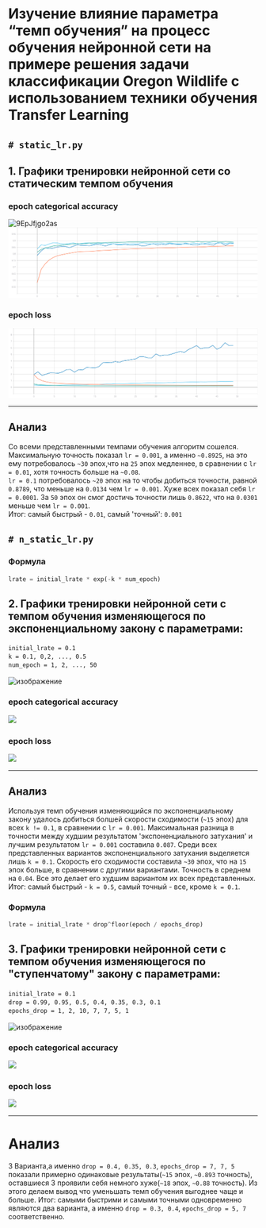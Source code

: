 # Изучение влияние параметра “темп обучения” на процесс обучения нейронной сети на примере решения задачи классификации Oregon Wildlife с использованием техники обучения Transfer Learning
## ```# static_lr.py```
## 1. Графики тренировки нейронной сети со статическим темпом обучения 

### epoch categorical accuracy
![9EpJfjgo2as](https://user-images.githubusercontent.com/61012068/111904289-302d6000-8a57-11eb-8238-659a7749af1a.jpg)
![](./graphic/static_categorical_accuracy.svg)
### epoch loss
![](./graphic/static_loss.svg)
***
## Анализ
Со всеми представленными темпами обучения алгоритм сошелся. Максимальную точность показал ```lr = 0.001```, а именно ```~0.8925```, на это ему потребовалось ```~30``` эпох,что на ```25``` эпох медленнее, в сравнении с ```lr = 0.01```, хотя точность больше на ```~0.08```. </br> ```lr = 0.1``` потребовалось ```~20``` эпох на то чтобы добиться точности, равной ```0.8789```, что меньше на ```0.0134``` чем ```lr = 0.001```. Хуже всех показал себя ```lr = 0.0001```. За ```50``` эпох он смог достичь точности лишь ```0.8622```, что на ```0.0301``` меньше чем ```lr = 0.001```. </br> Итог: самый быстрый - ```0.01```, cамый 'точный': ```0.001```
## ```# n_static_lr.py```

### Формула
```python
lrate = initial_lrate * exp(-k * num_epoch)
```
## 2. Графики тренировки нейронной сети с темпом обучения изменяющегося по экспоненциальному закону с параметрами: </br>
```initial_lrate = 0.1``` </br> 
```k = 0.1, 0,2, ..., 0.5``` </br> 
```num_epoch = 1, 2, ..., 50``` </br> </br>
![изображение](https://user-images.githubusercontent.com/61012068/111904308-505d1f00-8a57-11eb-92b4-b09483f01d86.png)

### epoch categorical accuracy
![](./graphic/exp_categorical_accuracy.svg)
### epoch loss
![](./graphic/exp_loss.svg)
***
## Анализ
Используя темп обучения изменяющийся по экспоненциальному закону удалось добиться болшей скорости сходимости (```~15``` эпох) для всех ```k != 0.1```, в сравнении с ```lr = 0.001```. Максимальная разница в точности между худшим результатом 'экспоненциального затухания' и лучшим результатом  ```lr = 0.001``` составила ```0.087```. Среди всех представленных вариантов экспоненциального затухания выделяется лишь ```k = 0.1```. Скорость его сходимости составила ```~30``` эпох, что на ```15``` эпох больше, в сравнении с другими вариантами. Точность в среднем на ```0.04```. Все это делает его худшим вариантом их всех представленных. </br> Итог: самый быстрый - ```k = 0.5```, самый точный - все, кроме ```k = 0.1```.
### Формула
```python
lrate = initial_lrate * drop^floor(epoch / epochs_drop) 
```
## 3. Графики тренировки нейронной сети с темпом обучения изменяющегося по "ступенчатому" закону с параметрами: </br>
```initial_lrate = 0.1``` </br> 
```drop = 0.99, 0.95, 0.5, 0.4, 0.35, 0.3, 0.1``` </br> 
```epochs_drop = 1, 2, 10, 7, 7, 5, 1``` </br> </br> 
![изображение](https://user-images.githubusercontent.com/61012068/111904315-59e68700-8a57-11eb-9088-8b8d958053a3.png)

### epoch categorical accuracy
![](./graphic/step_categorical_accuracy.svg)
### epoch loss
![](./graphic/step_loss.svg)
***
# Анализ
3 Варианта,а именно ```drop = 0.4, 0.35, 0.3```, ```epochs_drop = 7, 7, 5``` показали примерно одинаковые результаты(```~15``` эпох, ```~0.893``` точность), оставшиеся 3 проявили себя немного хуже(```~18``` эпох, ```~0.88``` точность). Из этого делаем вывод что уменьшать темп обучения выгоднее чаще и больше. Итог: самыми быстрими и самыми точными одновременно являются два варианта, а именно ```drop = 0.3, 0.4```, ```epochs_drop = 5, 7``` соответственно.
